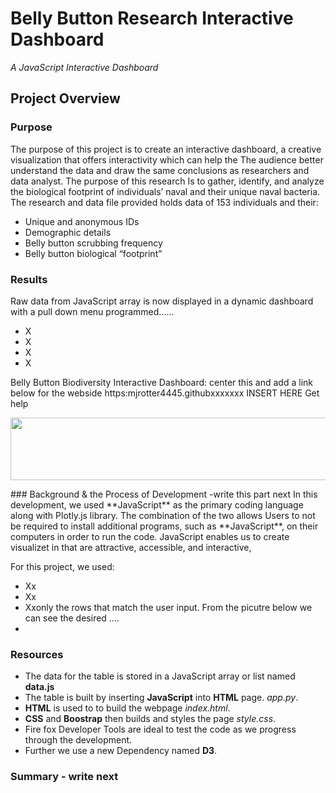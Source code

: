 # Belly Button Research Interactive Dashboard
*A JavaScript Interactive Dashboard*
## Project Overview
### Purpose  
The purpose of this project is to create an interactive dashboard, a creative visualization that offers interactivity which can help the 
The audience better understand the data and draw the same conclusions as researchers and data analyst.  The purpose of this research 
Is to gather, identify, and analyze the biological footprint of individuals’ naval and their unique naval bacteria.   
The research and data file provided holds data of 153 individuals and their: 
-	Unique and anonymous IDs
-	Demographic details
-	Belly button scrubbing frequency
-	Belly button biological “footprint”

### Results
Raw data from JavaScript array is now displayed in a dynamic dashboard with a pull down menu programmed……
-  X
-  X
-  X
-  X

Belly Button Biodiversity Interactive Dashboard:    center this and add a link below for the webside  https:mjrotter4445.githubxxxxxxx
INSERT HERE  Get help  

<p align="center">
   <img width="1000" height="100" src="https://github.com/mjrotter4445/insert image here.png">
</p>   
### Background & the Process of Development  -write this part next 
In this development, we used **JavaScript** as the primary coding language along with Plotly.js library.  The combination of the two allows
Users to not be required to install additional programs, such as  **JavaScript**, on their computers in order to run the code. 
JavaScript enables us to create visualizet in that are attractive, accessible, and interactive,   

For this project, we used:  
-	 Xx
-	 Xx
-	 Xxonly the rows that match the user input.   From the picutre below we can see the desired ....
-	
### Resources
 -  The data for the table is stored in a JavaScript array or list named **data.js**
 -  The table is built by inserting **JavaScript** into **HTML** page. *app.py*.
 -  **HTML** is used to to build the webpage *index.html*. 
 -  **CSS** and **Boostrap** then builds and styles the page *style.css*.  
 -  Fire fox Developer Tools are ideal to test the code as we progress through the development.    
 -  Further we use a new Dependency named **D3**. 

### Summary - write next   
